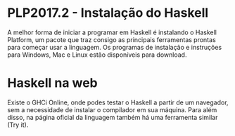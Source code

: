 ﻿# PLP2017.2 - Instalação do Haskell
A melhor forma de iniciar a programar em Haskell é instalando o Haskell Platform, um pacote que traz consigo as principais ferramentas prontas para começar usar a linguagem. Os programas de instalação e instruções para Windows, Mac e Linux estão disponíveis para download.

# Haskell na web

Existe o GHCi Online, onde podes testar o Haskell a partir de um navegador, sem a necessidade de instalar o compilador em sua máquina. Para além disso, na página oficial da linguagem também há uma ferramenta similar (Try it).
